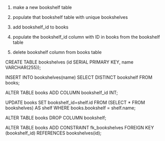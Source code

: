 1. make a new bookshelf table

2. populate that bookshelf table with unique bookshelves

3. add bookshelf_id to books

4. populate the bookshelf_id column with ID in books from the bookshelf table

5. delete bookshelf column from books table


























<!-- Query 1: Create bookshelves table -->
CREATE TABLE bookshelves (id SERIAL PRIMARY KEY, name VARCHAR(255));



















<!-- Query 2:  Select distinct bookshelves from the books table and insert into the bookshelves table -->
INSERT INTO bookshelves(name) SELECT DISTINCT bookshelf FROM books;


























<!-- Query 3: Alter the books table to include a field for bookshelf id -->
ALTER TABLE books ADD COLUMN bookshelf_id INT;




















<!-- Query 4: Retrieves the primary key on each bookshelf and fills in the bookshelf id field in the books table -->
UPDATE books SET bookshelf_id=shelf.id FROM (SELECT * FROM bookshelves) AS shelf WHERE books.bookshelf = shelf.name;
























<!-- Query 5: Retrieves the primary key on each bookshelf and fills in the bookshelf id field in the books table -->
ALTER TABLE books DROP COLUMN bookshelf;




















<!-- Query 6: Set the bookshelf_id as the foreign key of the books table -->
ALTER TABLE books ADD CONSTRAINT fk_bookshelves FOREIGN KEY (bookshelf_id) REFERENCES bookshelves(id);
